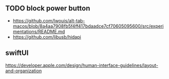 ## TODO block power button
- https://github.com/lwouis/alt-tab-macos/blob/8a4aa7908fb5f4ff417bdaadce7cf70605095600/src/experimentations/README.md
- https://github.com/libusb/hidapi






## swiftUI
https://developer.apple.com/design/human-interface-guidelines/layout-and-organization